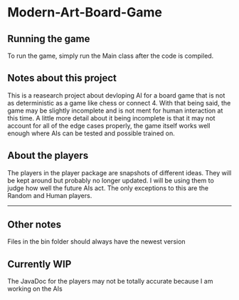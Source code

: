 # Modern-Art-Board-Game
## Running the game
To run the game, simply run the Main class after the code is compiled.

## Notes about this project
This is a reasearch project about devloping AI for a board game that is not as deterministic as a game like chess or connect 4. With that being said, the game may be slightly incomplete and is not ment for human interaction at this time. A little more detail about it being incomplete is that it may not account for all of the edge cases properly, the game itself works well enough where AIs can be tested and possible trained on.

## About the players
The players in the player package are snapshots of different ideas. They will be kept around but probably no longer updated. I will be using them to judge how well the future AIs act. The only exceptions to this are the Random and Human players.

---

## Other notes
Files in the bin folder should always have the newest version

## Currently WIP
The JavaDoc for the players may not be totally accurate because I am working on the AIs
